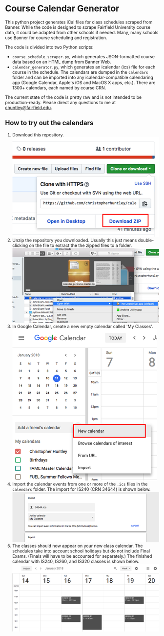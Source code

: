 # Course Calendar Generator

This python project generates iCal files for class schedules scraped from Banner.
While the code is designed to scrape Fairfield University course data, it could be adapted from other schools if needed. Many, many schools use Banner for course scheduling and registration.  

The code is divided into two Python scripts:
* `course_schedule_scraper.py`, which generates JSON-formatted course data based on an HTML dump from Banner Web.
* `calendar_generator.py`, which generates an icalendar (ics) file for each course in the schedule. The calendars are dumped in the `calendars` folder and can be imported into any icalendar-compatible calendaring app (Google Calendar, Apple's iOS and MacOS X apps, etc.). There are 1300+ calendars, each named by course CRN.

The current state of the code is pretty raw and is not intended to be production-ready. Please direct any questions to me at chuntley@fairfield.edu.

## How to try out the calendars
1. Download this repository.  
![Download repo as a zip](img/DownloadRepo.png?raw=true)
2. Unzip the repository you downloaded. Usually this just means double-clicking on the file to extract the the zipped files to a folder.   
![Unzip repo zip](img/UnzipRepo.png?raw=true)
3. In Google Calendar, create a new empty calendar called 'My Classes'.  
![Create a new calendar](img/NewCalendar.png?raw=true)
4. Import the calendar events from one or more of the `.ics` files in the `calendars` folder. The import for IS240 (CRN 34644) is shown below.  
![Import Class Schedule](img/ImportSelector.png?raw=true)
5. The classes should now appear on your new class calendar. The schedules take into account school holidays but do not include Final Exams. (Finals will have to be accounted for separately.) The finished calendar with IS240, IS260, and IS320 classes is shown below.  
![Finished Calendar Import](img/FinishedCalendar.png?raw=true)
